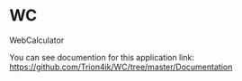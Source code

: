 WC
==

WebCalculator

You can see documention for this application link:
https://github.com/Trion4ik/WC/tree/master/Documentation
